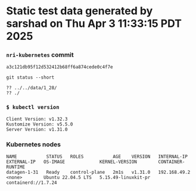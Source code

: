 # Static test data generated by sarshad on Thu Apr  3 11:33:15 PDT 2025

### `nri-kubernetes` commit
```
a3c121db95f12d532412b68ff6a874cede0c4f7e
```

`git status --short`

```
?? ../../data/1_28/
?? ./
```

### `$ kubectl version`
```
Client Version: v1.32.3
Kustomize Version: v5.5.0
Server Version: v1.31.0
```

### Kubernetes nodes
```
NAME           STATUS   ROLES           AGE    VERSION   INTERNAL-IP    EXTERNAL-IP   OS-IMAGE             KERNEL-VERSION        CONTAINER-RUNTIME
datagen-1-31   Ready    control-plane   2m1s   v1.31.0   192.168.49.2   <none>        Ubuntu 22.04.5 LTS   5.15.49-linuxkit-pr   containerd://1.7.24
```
